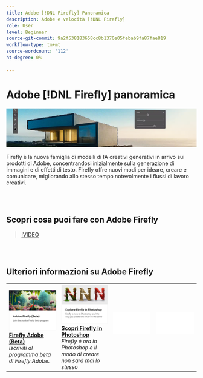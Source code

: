 ```yaml
---
title: Adobe [!DNL Firefly] Panoramica
description: Adobe e velocità [!DNL Firefly]
role: User
level: Beginner
source-git-commit: 9a2f538183658cc8b1370e05febab9fa87fae819
workflow-type: tm+mt
source-wordcount: '112'
ht-degree: 0%

---
```


# Adobe [!DNL Firefly] panoramica

![Firefly Hero Image](../assets/firefly.png)

Firefly è la nuova famiglia di modelli di IA creativi generativi in arrivo sui prodotti di Adobe, concentrandosi inizialmente sulla generazione di immagini e di effetti di testo. Firefly offre nuovi modi per ideare, creare e comunicare, migliorando allo stesso tempo notevolmente i flussi di lavoro creativi.

<br> 

## Scopri cosa puoi fare con Adobe Firefly

>[!VIDEO](https://video.tv.adobe.com/v/3416970t1?quality=12&learn=on&hidetitle=true)

<br> 

## Ulteriori informazioni su Adobe Firefly

<table>
<tr>
   <td>
      <a href="https://firefly.adobe.com/" {target="_blank" }>
         <img alt="Firefly Adobe (Beta)" src="../assets/firefly-beta.png" />
      </a>
      <div>
      <a href="https://firefly.adobe.com/" {target="_blank" }><strong>Firefly Adobe (Beta)</strong></a>
      </div>
      <em>Iscriviti al programma beta di Firefly Adobe.</em>
      <br>
  </td>
  <td>
      <a href="https://www.adobe.com/sensei/generative-ai/firefly.html" {target="_blank" }>
         <img alt="Scopri Firefly in Photoshop" src="../assets/firefly-photoshop.png" />
      </a>
      <div>
      <a href="https://www.adobe.com/sensei/generative-ai/firefly.html" {target="_blank" }><strong>Scopri Firefly in Photoshop</strong></a>
      </div>
      <em>Firefly è ora in Photoshop e il modo di creare non sarà mai lo stesso</em>
      <br>
  </td>
  <td>
    <img alt="Spaziatore" src="../assets/Whitespacer.png" />
    <div>
    <br>
  </td>
  <td>
    <img alt="Spaziatore" src="../assets/Whitespacer.png" />
    <div>
    <br>
  </td>
</tr>
</table>
